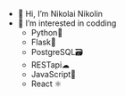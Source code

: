 - 👋 Hi, I’m Nikolai Nikolin
- 👀 I’m interested in codding
    - Python🐍
    - Flask📯
    - PostgreSQL🗃️
    - RESTapi☁
    - JavaScript📙
    - React ⚛️ 

<!---
Nikolai-Nikolin/Nikolai-Nikolin is a ✨ special ✨ repository because its `README.md` (this file) appears on your GitHub profile.
You can click the Preview link to take a look at your changes.
--->
